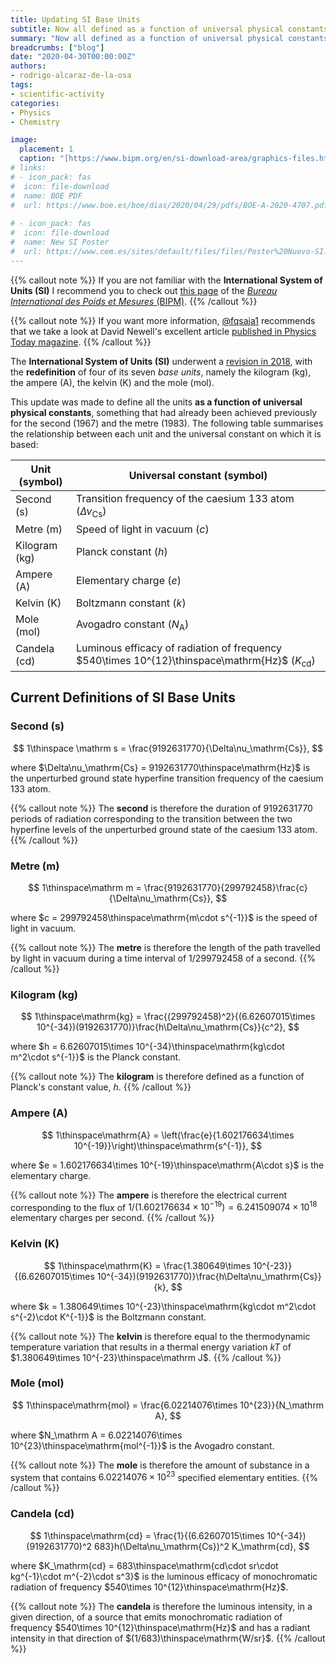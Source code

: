 ```yaml
---
title: Updating SI Base Units
subtitle: Now all defined as a function of universal physical constants
summary: "Now all defined as a function of universal physical constants."
breadcrumbs: ["blog"]
date: "2020-04-30T00:00:00Z"
authors:
- rodrigo-alcaraz-de-la-osa
tags:
- scientific-activity
categories:
- Physics
- Chemistry

image:
  placement: 1
  caption: "[https://www.bipm.org/en/si-download-area/graphics-files.html#](https://www.bipm.org/en/si-download-area/graphics-files.html#)"
# links:
# - icon_pack: fas
#  icon: file-download
#  name: BOE PDF
#  url: https://www.boe.es/boe/dias/2020/04/29/pdfs/BOE-A-2020-4707.pdf
  
# - icon_pack: fas
#  icon: file-download
#  name: New SI Poster
#  url: https://www.cem.es/sites/default/files/files/Poster%20Nuevo-SI.pdf
---
```


{{% callout note %}}
If you are not familiar with the **International System of Units (SI)** I recommend you to check out [this page](https://www.bipm.org/en/measurement-units/) of the [_Bureau International des Poids et Mesures_ (BIPM)](https://www.bipm.org/en/about-us/).
{{% /callout %}}

{{% callout note %}}
If you want more information, [@fqsaja1](https://twitter.com/fqsaja1/status/1255585201482317830?s=20) recommends that we take a look at David Newell's excellent article [published in Physics Today magazine](https://physicstoday.scitation.org/doi/10.1063/PT.3.2448).
{{% /callout %}}

The **International System of Units (SI)** underwent a [revision in 2018](https://www.bipm.org/en/measurement-units/#cgpm-2018), with the **redefinition** of four of its seven _base units_, namely the kilogram (kg), the ampere (A), the kelvin (K) and the mole (mol).

This update was made to define all the units **as a function of universal physical constants**, something that had already been achieved previously for the second (1967) and the metre (1983). The following table summarises the relationship between each unit and the universal constant on which it is based:

| Unit (symbol) | Universal constant (symbol)                                             |
| ---------------- | ------------------------------------------------------------------------- |
| Second (s)      | Transition frequency of the caesium 133 atom ($\Delta\nu_\mathrm{Cs}$) |
| Metre (m)        | Speed of light in vacuum ($c$)                                     |
| Kilogram (kg)   | Planck constant ($h$)                                                 |
| Ampere (A)      | Elementary charge ($e$)                                                     |
| Kelvin (K)       | Boltzmann constant ($k$)                                              |
| Mole (mol)        | Avogadro constant ($N_\mathrm A$)                                        |
| Candela (cd)     | Luminous efficacy of radiation of frequency $540\times 10^{12}\thinspace\mathrm{Hz}$ ($K_\mathrm{cd}$) |

## Current Definitions of SI Base Units

### Second (s)

$$
1\thinspace \mathrm s = \frac{9192631770}{\Delta\nu_\mathrm{Cs}},
$$

where $\Delta\nu_\mathrm{Cs} = 9192631770\thinspace\mathrm{Hz}$ is the unperturbed ground state hyperfine transition frequency of the caesium 133 atom.

{{% callout note %}}
The **second** is therefore the duration of 9192631770 periods of radiation corresponding to the transition between the two hyperfine levels of the unperturbed ground state of the caesium 133 atom.
{{% /callout %}}

### Metre (m)
$$
1\thinspace\mathrm m = \frac{9192631770}{299792458}\frac{c}{\Delta\nu_\mathrm{Cs}},
$$

where $c = 299792458\thinspace\mathrm{m\cdot s^{-1}}$ is the speed of light in vacuum.

{{% callout note %}}
The **metre** is therefore the length of the path travelled by light in vacuum during a time interval of 1/299792458 of a second.
{{% /callout %}}

### Kilogram (kg)
$$
1\thinspace\mathrm{kg} = \frac{(299792458)^2}{(6.62607015\times 10^{-34})(9192631770)}\frac{h\Delta\nu_\mathrm{Cs}}{c^2},
$$

where $h = 6.62607015\times 10^{-34}\thinspace\mathrm{kg\cdot m^2\cdot s^{-1}}$ is the Planck constant.

{{% callout note %}}
The **kilogram** is therefore defined as a function of Planck's constant value, $h$.
{{% /callout %}}

### Ampere (A)
$$
1\thinspace\mathrm{A} = \left(\frac{e}{1.602176634\times 10^{-19}}\right)\thinspace\mathrm{s^{-1}},
$$

where $e = 1.602176634\times 10^{-19}\thinspace\mathrm{A\cdot s}$ is the elementary charge.

{{% callout note %}}
The **ampere** is therefore the electrical current corresponding to the flux of $1/(1.602176634\times 10^{-19}) = 6.241509074\times 10^{18}$ elementary charges per second.
{{% /callout %}}

### Kelvin (K)
$$
1\thinspace\mathrm{K} = \frac{1.380649\times 10^{-23}}{(6.62607015\times 10^{-34})(9192631770)}\frac{h\Delta\nu_\mathrm{Cs}}{k},
$$

where $k = 1.380649\times 10^{-23}\thinspace\mathrm{kg\cdot m^2\cdot s^{-2}\cdot K^{-1}}$ is the Boltzmann constant.

{{% callout note %}}
The **kelvin** is therefore equal to the thermodynamic temperature variation that results in a thermal energy variation $kT$ of $1.380649\times 10^{-23}\thinspace\mathrm J$.
{{% /callout %}}

### Mole (mol)
$$
1\thinspace\mathrm{mol} = \frac{6.02214076\times 10^{23}}{N_\mathrm A},
$$

where $N_\mathrm A = 6.02214076\times 10^{23}\thinspace\mathrm{mol^{-1}}$ is the Avogadro constant.

{{% callout note %}}
The **mole** is therefore the amount of substance in a system that contains $6.02214076\times 10^{23}$ specified elementary entities.
{{% /callout %}}

### Candela (cd)
$$
1\thinspace\mathrm{cd} = \frac{1}{(6.62607015\times 10^{-34})(9192631770)^2 683}h(\Delta\nu_\mathrm{Cs})^2 K_\mathrm{cd},
$$

where $K_\mathrm{cd} = 683\thinspace\mathrm{cd\cdot sr\cdot kg^{-1}\cdot m^{-2}\cdot s^3}$ is the luminous efficacy of monochromatic radiation of frequency $540\times 10^{12}\thinspace\mathrm{Hz}$.

{{% callout note %}}
The **candela** is therefore the luminous intensity, in a given direction, of a source that emits monochromatic radiation of frequency $540\times 10^{12}\thinspace\mathrm{Hz}$ and has a radiant intensity in that direction of $(1/683)\thinspace\mathrm{W/sr}$.
{{% /callout %}}